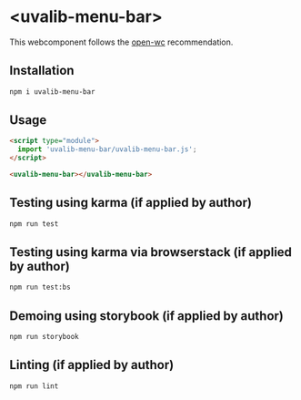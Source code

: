 # \<uvalib-menu-bar>

This webcomponent follows the [open-wc](https://github.com/open-wc/open-wc) recommendation.

## Installation
```bash
npm i uvalib-menu-bar
```

## Usage
```html
<script type="module">
  import 'uvalib-menu-bar/uvalib-menu-bar.js';
</script>

<uvalib-menu-bar></uvalib-menu-bar>
```

## Testing using karma (if applied by author)
```bash
npm run test
```

## Testing using karma via browserstack (if applied by author)
```bash
npm run test:bs
```

## Demoing using storybook (if applied by author)
```bash
npm run storybook
```

## Linting (if applied by author)
```bash
npm run lint
```
